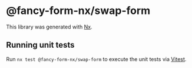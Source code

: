 # @fancy-form-nx/swap-form

This library was generated with [Nx](https://nx.dev).

## Running unit tests

Run `nx test @fancy-form-nx/swap-form` to execute the unit tests via [Vitest](https://vitest.dev/).
